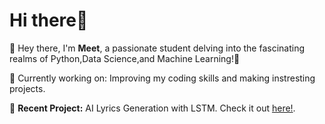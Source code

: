 # **Hi there**👋
🌟 Hey there, I'm **Meet**, a passionate student delving into the fascinating realms of Python,Data Science,and Machine Learning!🚀

🔭 Currently working on: Improving my coding skills and making instresting projects.

📑 **Recent Project:** AI Lyrics Generation with LSTM. Check it out [here!](https://github.com/MeetShah9/rnn-lyrics-generation).

